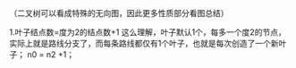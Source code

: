 （二叉树可以看成特殊的无向图，因此更多性质部分看图总结）

1.叶子结点数=度为2的结点数+1
这么理解，叶子默认1个，每多一个度2的节点，实际上就是路线分支了，而每条路线都仅有1个叶子，也就是每次创造了一个新叶子；
n0 = n2 +1；


